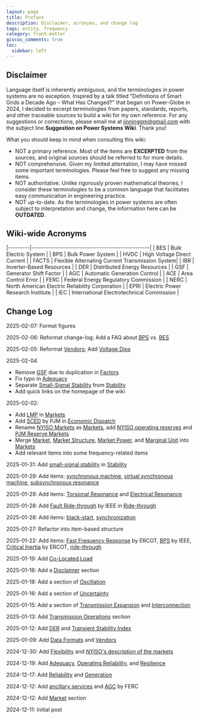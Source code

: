 ```yaml
---
layout: page
title: Preface
description: Disclaimer, acronyms, and change log
tags: entity, frequency
category: front-matter
giscus_comments: true
toc:
  sidebar: left
---
```


## Disclaimer

Language itself is inherently ambiguous, and the terminologies in power systems are no exception.
Inspired by a talk titled "Definitions of Smart Grids a Decade Ago – What Has Changed?" that began
on Power-Globe in 2024, I decided to excerpt terminologies from papers, standards, reports, and
other traceable sources to build a wiki for my own reference.
For any suggestions or corrections, please email me at [jinninggm@gmail.com](mailto:jinninggm@gmail.com)
with the subject line **Suggestion on Power Systems Wiki**. Thank you!

What you should keep in mind when consulting this wiki:

- NOT a primary reference. Most of the items are **EXCERPTED** from the sources, and original
  sources should be referred to for more details.
- NOT comprehensive. Given my limited attentation, I may have missed some important terminologies.
  Please feel free to suggest any missing items.
- NOT authoritative. Unlike rigorously proven mathematical theories, I consider these terminologies
  to be a common language that facilitates easy communication in engineering practice.
- NOT up-to-date. As the terminologies in power systems are often subject to interpretation and change,
  the information here can be **OUTDATED**.

## Wiki-wide Acronyms

|---------|-------------------------------------------------|
| BES | Bulk Electric System |
| BPS | Bulk Power System |
| HVDC | High Voltage Direct Current |
| FACTS | Flexible Alternating Current Transmission System|
| IBR | Inverter-Based Resources |
| DER | Distributed Energy Resources |
| GSF | Generator Shift Factor |
| AGC | Automatic Generation Control |
| ACE | Area Control Error |
| FERC | Federal Energy Regulatory Commission |
| NERC | North American Electric Reliability Corporation |
| EPRI | Electric Power Research Institute |
| IEC | International Electrotechnical Commission |

## Change Log

2025-02-07: Format figures

2025-02-06: Reformat change-log; Add a FAQ about [<u>BPS</u>](/pswiki/bulk-power-system) vs.
[<u>BES</u>](/pswiki/bulk-electric-system)

2025-02-05: Reformat [<u>Vendors</u>](/pswiki/vendors); Add [<u>Voltage Dips</u>](/pswiki/voltage-dip)

2025-02-04

- Remove <u>GSF</u> due to duplication in [<u>Factors</u>](/pswiki/factors)
- Fix typo in [<u>Adequacy</u>](/pswiki/adequacy)
- Separate [<u>Small-Signal Stability</u>](/pswiki/small-signal-stability) from
  [<u>Stability</u>](/pswiki/stability)
- Add quick links on the homepage of the wiki

2025-02-02:

- Add <u>LMP</u> in [<u>Markets</u>](/pswiki/markets)
- Add <u>SCED</u> by PJM in [<u>Economic Dispatch</u>](/pswiki/economic-dispatch)
- Rename <u>NYISO Markets</u> as [<u>Markets</u>](/pswiki/markets), add <u>NYISO operating reserves</u>
  and <u>PJM Reserve Markets</u>
- Merge <u>Market</u>, <u>Market Structure</u>, <u>Market Power</u>, and <u>Marginal Unit</u>
  into [<u>Markets</u>](/pswiki/markets)
- Add relevant items into some frequency-related items

2025-01-31: Add <u>small-signal stability</u> in [<u>Stability</u>](/pswiki/stability)

2025-01-29: Add items: [<u>synchronous machine</u>](/pswiki/synchronous-machine),
[<u>virtual synchronous machine</u>](/pswiki/virtual-synchronous-machine),
[<u>subsynchronous resonance</u>](/pswiki/subsynchronous-resonance)

2025-01-29: Add items: [<u>Torsional Resonance</u>](/pswiki/torsional-resonance)
and [<u>Electrical Resonance</u>](/pswiki/electrical-resonance)

2025-01-28: Add <u>Fault Ride-through</u> by IEEE in [<u>Ride-through</u>](/pswiki/ride-through)

2025-01-28: Add items: [<u>black-start</u>](/pswiki/black-start),
[<u>synchronization</u>](/pswiki/synchronization)

2025-01-27: Refactor into item-based structure

2025-01-22: Add items: [<u>Fast Frequency Response</u>](/pswiki/fast-frequency-response/) by ERCOT,
<u>BPS</u> by IEEE, [<u>Critical Inertia</u>](/pswiki/critical-inertia/) by ERCOT,
[<u>ride-through</u>](/pswiki/ride-through/)

2025-01-19: Add [<u>Co-Located Load</u>](/pswiki/co-located-load)

2025-01-18: Add a <u>Disclaimer</u> section

2025-01-18: Add a section of <u>Oscillation</u>

2025-01-16: Add a section of <u>Uncertainty</u>

2025-01-15: Add a section of <u>Transmission Expansion</u> and <u>Interconnection</u>

2025-01-13: Add <u>Transmission Operations</u> section

2025-01-12: Add [<u>DER</u>](/pswiki/distributed-energy-resources) and
<u>Transient Stability Index</u>

2025-01-09: Add <u>Data Formats</u> and [<u>Vendors</u>](/pswiki/vendors)

2024-12-30: Add [<u>Flexibility</u>](/pswiki/flexibility) and
<u>NYISO's description of the markets</u>

2024-12-19: Add [<u>Adequacy</u>](/pswiki/adequacy), [<u>Operating Reliability</u>](/pswiki/operating-reliability),
and [<u>Resilience</u>](/pswiki/resilience)

2024-12-17: Add [<u>Reliability</u>](/pswiki/reliability) and <u>Generation</u>

2024-12-12: Add [<u>ancillary services</u>](/pswiki/ancillary-service) and
[<u>AGC</u>](/pswiki/automatic-generation-control) by FERC

2024-12-12: Add <u>Market</u> section

2024-12-11: Initial post
